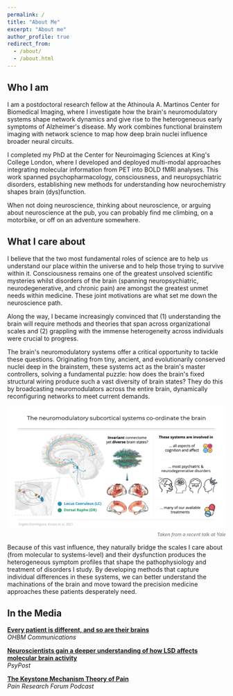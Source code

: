 ```yaml
---
permalink: /
title: "About Me"
excerpt: "About me"
author_profile: true
redirect_from: 
  - /about/
  - /about.html
---
```


## Who I am

I am a postdoctoral research fellow at the Athinoula A. Martinos Center for Biomedical Imaging, where I investigate how the brain's neuromodulatory systems shape network dynamics and give rise to the heterogeneous early symptoms of Alzheimer's disease. My work combines functional brainstem imaging with network science to map how deep brain nuclei influence broader neural circuits.

I completed my PhD at the Center for Neuroimaging Sciences at King's College London, where I developed and deployed multi-modal approaches integrating molecular information from PET into BOLD fMRI analyses. This work spanned psychopharmacology, consciousness, and neuropsychiatric disorders, establishing new methods for understanding how neurochemistry shapes brain (dys)function.

When not doing neuroscience, thinking about neuroscience, or arguing about neuroscience at the pub, you can probably find me climbing, on a motorbike, or off on an adventure somewhere.

## What I care about

I believe that the two most fundamental roles of science are to help us understand our place within the universe and to help those trying to survive within it. Consciousness remains one of the greatest unsolved scientific mysteries whilst disorders of the brain (spanning neuropsychiatric, neurodegenerative, and chronic pain) are amongst the greatest unmet needs within medicine. These joint motivations are what set me down the neuroscience path.

Along the way, I became increasingly convinced that (1) understanding the brain will require methods and theories that span across organizational scales and (2) grappling with the immense heterogeneity across individuals were crucial to progress.

The brain's neuromodulatory systems offer a critical opportunity to tackle these questions. Originating from tiny, ancient, and evolutionarily conserved nuclei deep in the brainstem, these systems act as the brain's master controllers, solving a fundamental puzzle: how does the brain's fixed structural wiring produce such a vast diversity of brain states? They do this by broadcasting neuromodulators across the entire brain, dynamically reconfiguring networks to meet current demands. 


![Neuromodulatory systems coordinate the brain](/images/NMS_Yale_slide.png)
<p style="text-align: right; font-size: 0.75em; font-style: italic; color: #666; margin-top: -10px;">Taken from a recent talk at Yale</p>


Because of this vast influence, they naturally bridge the scales I care about (from molecular to systems-level) and their dysfunction produces the heterogeneous symptom profiles that shape the pathophysiology and treatment of disorders I study. By developing methods that capture individual differences in these systems, we can better understand the machinations of the brain and move toward the precision medicine approaches these patients desperately need. 

## In the Media

**[Every patient is different, and so are their brains](https://www.ohbm-com.com/brain-bites/every-patient-is-different-and-so-are-their-brains)**  
*OHBM Communications*

**[Neuroscientists gain a deeper understanding of how LSD affects molecular brain activity](https://www.psypost.org/neuroscientists-gain-a-deeper-understanding-of-how-lsd-affects-molecular-brain-activity/)**  
*PsyPost*

**[The Keystone Mechanism Theory of Pain](https://prfpodcast.libsyn.com/the-keystone-mechanism-theory-of-pain)**  
*Pain Research Forum Podcast*
